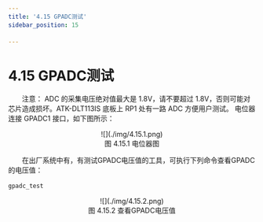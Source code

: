```yaml
---
title: '4.15 GPADC测试'
sidebar_position: 15

---
```


# 4.15 GPADC测试

&emsp;&emsp;注意： ADC 的采集电压绝对值最大是 1.8V，请不要超过 1.8V，否则可能对芯片造成损坏。ATK-DLT113IS 底板上 RP1 处有一路 ADC 方便用户测试。 电位器连接 GPADC1 接口，如下图所示： 

<center>
![](./img/4.15.1.png)<br />
图 4.15.1 电位器图
</center>

&emsp;&emsp;在出厂系统中有，有测试GPADC电压值的工具，可执行下列命令查看GPADC的电压值：

```c#
gpadc_test
```

<center>
![](./img/4.15.2.png)<br />
图 4.15.2 查看GPADC电压值
</center>












